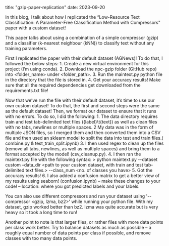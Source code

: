 title: "gzip-paper-replication"
date: 2023-09-20

In this blog, I talk about how I replicated the “Low-Resource Text Classification: A Parameter-Free Classification Method with Compressors" paper with a custom dataset! 

This paper talks about using a combination of a simple compressor (gzip) and a classifier (k-nearest neighbour (kNN)) to classify text without any training parameters.

First I replicated the paper with their default dataset (AGNews)!
To do that, I followed the below steps:
	1. Create a new virtual environment for this project (I’m using conda).
	2. Download the npc-gzip folder (GitHub repo) into <folder_name> under <folder_path>.
	3. Run the maintext.py python file in the directory that the file is stored in. 
 	4. Get your accuracy results!
Make sure that all the required dependencies get downloaded from the requirements.txt file!

Now that we’ve run the file with their default dataset, it’s time to use our own custom dataset!
To do that, the first and second steps were the same as the default dataset! Then, we format our dataset to ensure that it runs with no errors.
To do so, I did the following:
	1. The data directory requires train and test tab-delimited text files ({label}\t{text}) as well as clean files with no tabs, newlines or multiple spaces.
	2 My data was in the form of multiple JSON files, so I merged them and then converted them into a CSV file and then used an sklearn model to split the data 	into test and train files.( combine.py & test_train_split.ipynb)
	3. I then used regex to clean up the files (remove all tabs, newlines, as well as multiple spaces) and bring them to a format accepted by the model!		(csv_cleanup.py).
 	4. I then ran the maintext.py file with the following syntax:
  	> python maintext.py --dataset custom –data_dir <path to your custom dataset, with train and test tab-delimited text files.> --class_num <no. of classes 	you have>
   	5. Got the accuracy results!
    	6. I also added a confusion matrix to get a better view of my results using seaborn! (confusion.ipynb) 
     	– make these changes to your code! – location: where you got predicted labels and your labels.


You can also use different compressors and run your dataset using  '--compressor <gzip, lzma, bz2>' while running your python file.
With my dataset, gzip worked better than bz2. lzma was quite accurate but is very heavy so it took a long time to run!

Another point to note is that larger files, or rather files with more data points per class work better. Try to balance datasets as much as possible – a roughly equal number of data points per class if possible, and remove classes with too many data points.


  
